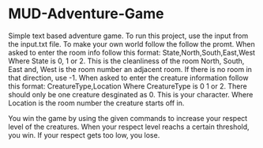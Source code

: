 # MUD-Adventure-Game

Simple text based adventure game. To run this project, use the input from the input.txt file.
To make your own world follow the follow the promt.
When asked to enter the room info follow this format:
  State,North,South,East,West
    Where State is 0, 1 or 2. This is the cleanliness of the room
    North, South, East and, West is the room number an adjacent room. If there is no room in that direction, use -1.
When asked to enter the creature information follow this format:
  CreatureType,Location
    Where CreatureType is 0 1 or 2. There should only be one creature desginated as 0. This is your character.
    Where Location is the room number the creature starts off in.
    
You win the game by using the given commands to increase your respect level of the creatures.
When your respect level reachs a certain threshold, you win. If your respect gets too low, you lose.

